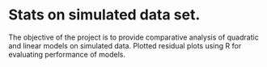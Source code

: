 # Stats on simulated data set.

The objective of the project is to provide comparative analysis of quadratic and linear models on simulated data. Plotted residual plots using R for evaluating performance of models.
